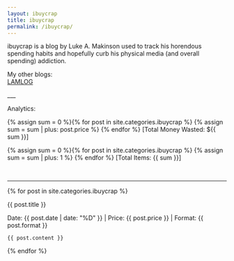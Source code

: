 ```yaml
---
layout: ibuycrap
title: ibuycrap
permalink: /ibuycrap/
---
```


<p id="description">
    ibuycrap is a blog by Luke A. Makinson used to track his horendous spending habits and hopefully curb his physical media (and overall spending) addiction.
</p>

<p id="description">
    My other blogs: <br>
    <a href="/">LAMLOG</a>   
    
</p> 
___

<p id="description">
    Analytics: 
    
</p> 

<p id="description">
{% assign sum = 0 %}{% for post in site.categories.ibuycrap %}
    {% assign sum = sum | plus: post.price %}
{% endfor %}
[Total Money Wasted: ${{ sum }}]
<!--Working-->

{% assign sum = 0 %}{% for post in site.categories.ibuycrap %}
    {% assign sum = sum | plus: 1 %}
{% endfor %}
[Total Items: {{ sum }}]  
<!--Working-->

</p>

<br>

___

{% for post in site.categories.ibuycrap %}
<div class="lamlog">
    <p class="info">
     {{ post.title }}
    </p>
    <p class="info"> Date: {{ post.date | date: "%D" }} | Price: {{ post.price }} | Format: {{ post.format }} </p>

    {{ post.content }}
</div>
{% endfor %}